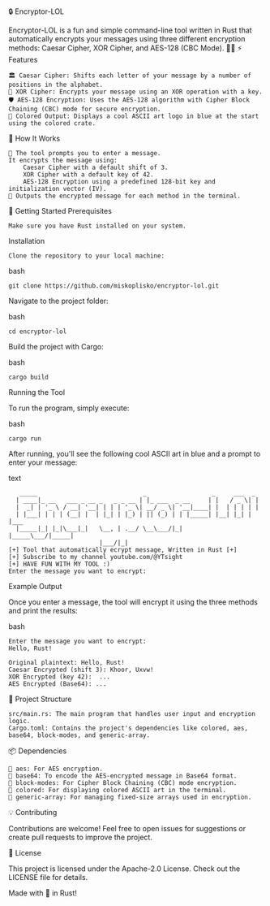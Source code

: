 🔒 Encryptor-LOL

Encryptor-LOL is a fun and simple command-line tool written in Rust that automatically encrypts your messages using three different encryption methods: Caesar Cipher, XOR Cipher, and AES-128 (CBC Mode). 🔐✨
⚡ Features

    🏛 Caesar Cipher: Shifts each letter of your message by a number of positions in the alphabet.
    🔑 XOR Cipher: Encrypts your message using an XOR operation with a key.
    🛡 AES-128 Encryption: Uses the AES-128 algorithm with Cipher Block Chaining (CBC) mode for secure encryption.
    🎨 Colored Output: Displays a cool ASCII art logo in blue at the start using the colored crate.

🎯 How It Works

    📝 The tool prompts you to enter a message.
    It encrypts the message using:
        Caesar Cipher with a default shift of 3.
        XOR Cipher with a default key of 42.
        AES-128 Encryption using a predefined 128-bit key and initialization vector (IV).
    🔐 Outputs the encrypted message for each method in the terminal.

🚀 Getting Started
Prerequisites

    Make sure you have Rust installed on your system.

Installation

    Clone the repository to your local machine:

bash

    git clone https://github.com/miskoplisko/encryptor-lol.git

Navigate to the project folder:

bash

    cd encryptor-lol

Build the project with Cargo:

bash

    cargo build

Running the Tool

To run the program, simply execute:

bash

    cargo run 

After running, you'll see the following cool ASCII art in blue and a prompt to enter your message:

text

       _____                             _                  _     ___  _     
      | ____|_ __   ___ _ __ _   _ _ __ | |_ ___  _ __     | |   / _ \| |    
      |  _| | '_ \ / __| '__| | | | '_ \| __/ _ \| '__|____| |  | | | | |    
      | |___| | | | (__| |  | |_| | |_) | || (_) | | |_____| |__| |_| | |___ 
      |_____|_| |_|\___|_|   \__, | .__/ \__\___/|_|       |_____\___/|_____|
                             |___/|_|                                         
    [+] Tool that automatically ecrypt message, Written in Rust [+]
    [+] Subscribe to my channel youtube.com/@YTsight
    [+] HAVE FUN WITH MY TOOL :) 
    Enter the message you want to encrypt:

Example Output

Once you enter a message, the tool will encrypt it using the three methods and print the results:

bash

    Enter the message you want to encrypt:
    Hello, Rust!

    Original plaintext: Hello, Rust!
    Caesar Encrypted (shift 3): Khoor, Uxvw!
    XOR Encrypted (key 42):  ...
    AES Encrypted (Base64): ...

📂 Project Structure

    src/main.rs: The main program that handles user input and encryption logic.
    Cargo.toml: Contains the project's dependencies like colored, aes, base64, block-modes, and generic-array.

📦 Dependencies

    🔐 aes: For AES encryption.
    🧬 base64: To encode the AES-encrypted message in Base64 format.
    🔗 block-modes: For Cipher Block Chaining (CBC) mode encryption.
    🎨 colored: For displaying colored ASCII art in the terminal.
    🧮 generic-array: For managing fixed-size arrays used in encryption.

💡 Contributing

Contributions are welcome! Feel free to open issues for suggestions or create pull requests to improve the project.

📄 License

This project is licensed under the Apache-2.0 License. Check out the LICENSE file for details.



Made with 💖 in Rust!
